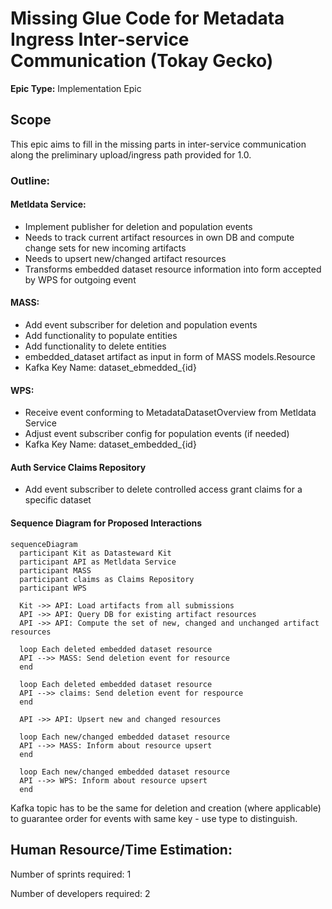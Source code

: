 # Missing Glue Code for Metadata Ingress Inter-service Communication (Tokay Gecko)
**Epic Type:** Implementation Epic

## Scope

This epic aims to fill in the missing parts in inter-service communication along the preliminary upload/ingress path provided for 1.0.

### Outline:

#### Metldata Service:

- Implement publisher for deletion and population events
- Needs to track current artifact resources in own DB and compute change sets for new incoming artifacts
- Needs to upsert new/changed artifact resources
- Transforms embedded dataset resource information into form accepted by WPS for outgoing event

#### MASS:

- Add event subscriber for deletion and population events
- Add functionality to populate entities
- Add functionality to delete entities
- embedded_dataset artifact as input in form of MASS models.Resource
- Kafka Key Name: dataset_ebmedded_{id}

#### WPS:

- Receive event conforming to MetadataDatasetOverview from Metldata Service
- Adjust event subscriber config for population events (if needed)
- Kafka Key Name: dataset_embedded_{id}

#### Auth Service Claims Repository

- Add event subscriber to delete controlled access grant claims for a specific dataset

#### Sequence Diagram for Proposed Interactions

```mermaid
sequenceDiagram
  participant Kit as Datasteward Kit
  participant API as Metldata Service
  participant MASS
  participant claims as Claims Repository
  participant WPS

  Kit ->> API: Load artifacts from all submissions
  API ->> API: Query DB for existing artifact resources
  API ->> API: Compute the set of new, changed and unchanged artifact resources

  loop Each deleted embedded dataset resource
  API -->> MASS: Send deletion event for resource
  end

  loop Each deleted embedded dataset resource
  API -->> claims: Send deletion event for respource
  end

  API ->> API: Upsert new and changed resources

  loop Each new/changed embedded dataset resource
  API -->> MASS: Inform about resource upsert
  end

  loop Each new/changed embedded dataset resource
  API -->> WPS: Inform about resource upsert
  end
```

Kafka topic has to be the same for deletion and creation (where applicable) to guarantee order for events with same key - use type to distinguish.

## Human Resource/Time Estimation:

Number of sprints required: 1

Number of developers required: 2
